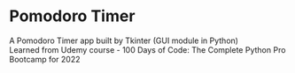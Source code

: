# Pomodoro Timer
A Pomodoro Timer app built by Tkinter (GUI module in Python) <br>
Learned from Udemy course - 100 Days of Code: The Complete Python Pro Bootcamp for 2022